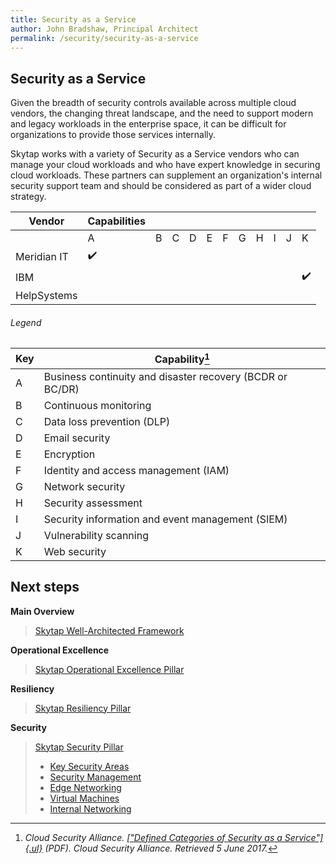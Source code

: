 ```yaml
---
title: Security as a Service
author: John Bradshaw, Principal Architect
permalink: /security/security-as-a-service
---
```


## Security as a Service

Given the breadth of security controls available across multiple cloud
vendors, the changing threat landscape, and the need to support modern
and legacy workloads in the enterprise space, it can be difficult for
organizations to provide those services internally.

Skytap works with a variety of Security as a Service vendors who can
manage your cloud workloads and who have expert knowledge in securing
cloud workloads. These partners can supplement an organization's
internal security support team and should be considered as part of a
wider cloud strategy.

  |     Vendor         |     Capabilities    |          |          |          |          |          |          |          |          |          |          |
|--------------------|---------------------|----------|----------|----------|----------|----------|----------|----------|----------|----------|----------|
|                    |     A               |     B    |     C    |     D    |     E    |     F    |     G    |     H    |     I    |     J    |     K    |
|     Meridian IT    |     ✔️               |          |          |          |          |          |          |          |          |          |          |
|     IBM            |                     |          |          |          |          |          |          |          |          |          |     ✔️    |
| HelpSystems        |                     |          |          |          |          |          |          |          |          |          |          |  


###### *Legend*

| Key      | Capability[^1]                                                     |
|----------|--------------------------------------------------------------------|
|     A    |     Business   continuity and disaster recovery (BCDR or BC/DR)    |
|     B    |     Continuous monitoring                                          |
|     C    |     Data loss prevention (DLP)                                     |
|     D    |     Email security                                                 |
|     E    |     Encryption                                                     |
|     F    |     Identity and access management (IAM)                           |
|     G    |     Network security                                               |
|     H    |     Security assessment                                            |
|     I    |     Security information and event management (SIEM)               |
|     J    |     Vulnerability scanning                                         |
|     K    |     Web security                                                   |




## Next steps
**Main Overview**
> [Skytap Well-Architected Framework](../)

**Operational Excellence**
>[Skytap Operational Excellence Pillar](../operations/)

**Resiliency**
> [Skytap Resiliency Pillar](../resiliency/)

**Security**
>[Skytap Security Pillar](./)
> * [Key Security Areas](./key-security-areas)
> * [Security Management](./security-management)
> * [Edge Networking](./edge-networking)
> * [Virtual Machines](./virtual-machines)
> * [Internal Networking](./internal-networking)

[^1]: *Cloud Security Alliance. <a href="https://downloads.cloudsecurityalliance.org/assets/research/security-as-a-service/csa-categories-securities-prep.pdf" target="_blank">[\"Defined Categories of Security as a Service\"]{.ul}</a> (PDF). Cloud Security Alliance. Retrieved 5 June 2017.*